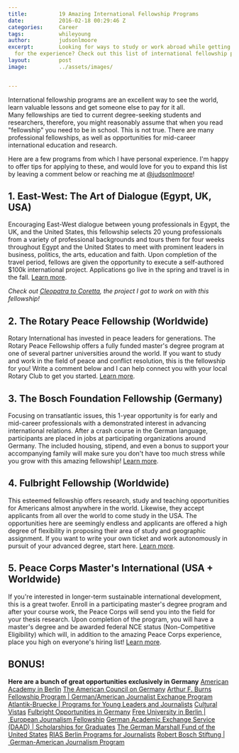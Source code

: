 ```yaml
---
title:			19 Amazing International Fellowship Programs
date:			2016-02-18 00:29:46 Z
categories:		Career
tags:			whileyoung
author:			judsonlmoore
excerpt:		Looking for ways to study or work abroad while getting someone else to pay
  for the experience? Check out this list of international fellowship programs!
layout:			post
image:			../assets/images/


---
```


International fellowship programs are an excellent way to see the world, learn valuable lessons and get someone else to pay for it all. Many fellowships are tied to current degree-seeking students and researchers, therefore, you might reasonably assume that when you read "fellowship" you need to be in school. This is not true. There are many professional fellowships, as well as opportunities for mid-career international education and research.

Here are a few programs from which I have personal experience. I'm happy to offer tips for applying to these, and would love for you to expand this list by leaving a comment below or reaching me at [@judsonlmoore](http://twitter.com/judsonlmoore)!

## 1. East-West: The Art of Dialogue (Egypt, UK, USA)

Encouraging East-West dialogue between young professionals in Egypt, the UK, and the United States, this fellowship selects 20 young professionals from a variety of professional backgrounds and tours them for four weeks throughout Egypt and the United States to meet with prominent leaders in business, politics, the arts, education and faith. Upon completion of the travel period, fellows are given the opportunity to execute a self-authored \$100k international project. Applications go live in the spring and travel is in the fall. [Learn more](http://eastwestdialogue.org).

_Check out [Cleopatra to Coretta](http://cleopatratocoretta.org), the project I got to work on with this fellowship!_

## 2. The Rotary Peace Fellowship (Worldwide)

Rotary International has invested in peace leaders for generations. The Rotary Peace Fellowship offers a fully funded master's degree program at one of several partner universities around the world. If you want to study and work in the field of peace and conflict resolution, this is the fellowship for you! Write a comment below and I can help connect you with your local Rotary Club to get you started. [Learn more](https://www.rotary.org/myrotary/en/get-involved/exchange-ideas/peace-fellowships).

## 3. The Bosch Foundation Fellowship (Germany)

Focusing on transatlantic issues, this 1-year opportunity is for early and mid-career professionals with a demonstrated interest in advancing international relations. After a crash course in the German language, participants are placed in jobs at participating organizations around Germany. The included housing, stipend, and even a bonus to support your accompanying family will make sure you don't have too much stress while you grow with this amazing fellowship! [Learn more](http://www.bosch-stiftung.de/content/language2/html/959.asp).

## 4. Fulbright Fellowship (Worldwide)

This esteemed fellowship offers research, study and teaching opportunities for Americans almost anywhere in the world. Likewise, they accept applicants from all over the world to come study in the USA. The opportunities here are seemingly endless and applicants are offered a high degree of flexibility in proposing their area of study and geographic assignment. If you want to write your own ticket and work autonomously in pursuit of your advanced degree, start here. [Learn more](http://www.iie.org/en/Fulbright/).

## 5. Peace Corps Master's International (USA + Worldwide)

If you're interested in longer-term sustainable international development, this is a great twofer. Enroll in a participating master's degree program and after your course work, the Peace Corps will send you into the field for your thesis research. Upon completion of the program, you will have a master's degree and be awarded federal NCE status (Non-Competitive Eligibility) which will, in addition to the amazing Peace Corps experience, place you high on everyone's hiring list! [Learn more](http://www.peacecorps.gov/volunteer/university/mastersint/).

## BONUS!

**Here are a bunch of great opportunities exclusively in Germany**
[American Academy in Berlin](http://www.americanacademy.de/)
[The American Council on Germany](http://www.acgusa.org/)
[Arthur F. Burns Fellowship Program | German/American Journalist Exchange Program](http://www.icfj.org/burns)
[Atlantik-Bruecke | Programs for Young Leaders and Journalists](https://www.atlantik-bruecke.org/eng/programs/young-leaders-program/)
[Cultural Vistas](http://www.culturalvistas.org)
[Fulbright Opportunities in Germany](http://www.us.fulbrightonline.org/home.html)
[Free University in Berlin | European Journalism Fellowship](http://www.ejf.fu-berlin.de/)
[German Academic Exchange Service (DAAD) | Scholarships for Graduates](http://www.daad.org)
[The German Marshall Fund of the United States](http://www.gmfus.org/transatlantic-leadership-initiatives/marshall-memorial-fellowship)
[RIAS Berlin Programs for Journalists](http://www.riasberlin.org/)
[Robert Bosch Stiftung | German-American Journalism Program](http://www.bosch-stiftung.de/content/language2/html/programs-for-journalists.asp)
